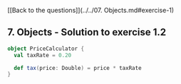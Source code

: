 [[Back to the questions]](../../07. Objects.md#exercise-1)

## 7. Objects - Solution to exercise 1.2

```scala
object PriceCalculator {
  val taxRate = 0.20

  def tax(price: Double) = price * taxRate
}
```
